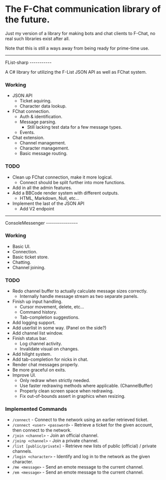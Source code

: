 The F-Chat communication library of the future.
====

Just my version of a library for making bots and chat clients to F-Chat, no real such libraries exist after all.

Note that this is still a ways away from being ready for prime-time use.

<hr>
FList-sharp
-----------

A C# library for utilizing the F-List JSON API as well as FChat system.

### Working

- JSON API
	- Ticket aquiring.
	- Character data lookup.
- FChat connection.
	- Auth & identification.
	- Message parsing.
		- Still lacking test data for a few message types.
	- Events.
- Chat extension.
	- Channel management.
	- Character management.
	- Basic message routing.


### TODO

- Clean up FChat connection, make it more logical.
	- Connect should be split further into more functions.
- Add in all the admin features.
- Add a BBCode render system with different outputs.
	- HTML, Markdown, Null, etc...
- Implement the last of the JSON API
	- Add V2 endpoint


<hr>
ConsoleMessenger
----------------

### Working

- Basic UI.
- Connection.
- Basic ticket store.
- Chatting.
- Channel joining.


### TODO

- Redo channel buffer to actually calculate message sizes correctly.
	- Internally handle message stream as two separate panels.
- Finish up input handling.
	- Cursor movement, delete, etc...
	- Command history.
	- Tab-completion suggestions.
- Add logging support.
- Add userlist in some way. (Panel on the side?)
- Add channel list window.
- Finish status bar.
	- Log channel activity.
	- Invalidate visual on changes.
- Add hilight system.
- Add tab-completion for nicks in chat.
- Render chat messages properly.
- Be more graceful on exits.
- Improve UI.
	- Only redraw when strictly needed.
	- Use faster redrawing methods where applicable. (ChannelBuffer)
	- Properly clean screen space when redrawing.
	- Fix out-of-bounds assert in graphics when resizing.


### Implemented Commands

- `/connect` - Connect to the network using an earlier retrieved ticket.
- `/connect <user> <password>` - Retrieve a ticket for the given account, then connect to the network.
- `/join <channel>` - Join an official channel.
- `/joinp <channel>` - Join a private channel.
- `/list [public/private]` - Retrieve new lists of public (official) / private channels.
- `/login <character>` - Identify and log in to the network as the given character.
- `/me <message>` - Send an emote message to the current channel.
- `/em <message>` - Send an emote message to the current channel.
